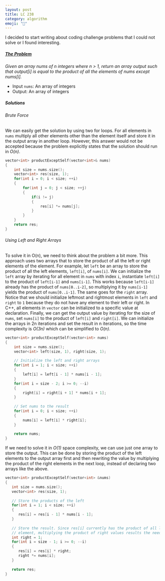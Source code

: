 ```yaml
---
layout: post
title: LC 238
category: algorithm
emoji: "🧮"
---
```


I decided to start writing about coding challenge problems that I could not solve or I found interesting.

##### [The Problem][leetcode 238]
*Given an array nums of n integers where n > 1,  return an array output such that output\[i\] is equal to the product of all the elements of nums except nums\[i\].*  
- Input `nums`: An array of integers  
- Output: An array of integers

##### Solutions
###### Brute Force
We can easily get the solution by using two for loops. For all elements in `nums` multiply all other elements other than the element itself and store it in the output array in another loop. However, this answer would not be accepted because the problem explicitly states that the solution should run in *O(n)*. 
```cpp
vector<int> productExceptSelf(vector<int>& nums) 
{
    int size = nums.size();
    vector<int> res(size, 1);
    for(int i = 0; i < size; ++i)
    {
        for(int j = 0; j < size; ++j)
        {
            if(i != j)
            {
                res[i] *= nums[j];
            }
        }
    }
    return res;
}
```

###### Using Left and Right Arrays
To solve it in O(n), we need to think about the problem a bit more. This approach uses two arrays that to store the product of all the left or right elements of the element. For example, let `left` be an array to store the product of all the left elements, `left[i]`, of `nums[i]`. We can initialize the `left` array by iterating for all element in `nums` with index `i`, instantiate `left[i]` to the product of `left[i-1]` and `nums[i-1]`. This works because `left[i-1]` already has the product of `nums[0..i-2]`, so multiplying it by `nums[i-1]` yields the product of `nums[0..i-1]`. The same goes for the `right` array. Notice that we should initialize leftmost and rightmost elements in `left` and `right` to `1` because they do not have any element to their left or right. In C++, all elements in `vector` can be initialized to a specific value at declaration. Finally, we can get the output value by iterating for the size of `nums`, set `nums[i]` to the product of `left[i]` and `right[i]`. We can initialize the arrays in 2n iterations and set the result in n iterations, so the time complexity is *O(3n)* which can be simplified to *O(n)*.
```cpp
vector<int> productExceptSelf(vector<int> nums) 
{
    int size = nums.size();
    vector<int> left(size, 1), right(size, 1);
    
    // Initialize the left and right arrays
    for(int i = 1; i < size; ++i)
    {
        left[i] = left[i - 1] * nums[i - 1];
    }
    for(int i = size - 2; i >= 0; --i)
    {
        right[i] = right[i + 1] * nums[i + 1];
    }
    
    // Set nums to the result
    for(int i = 0; i < size; ++i)
    {
        nums[i] = left[i] * right[i];
    }
    
    return nums;
}
```
If we need to solve it in *O(1)* space complexity, we can use just one array to store the output. This can be done by storing the product of the left elements to the output array first and then rewriting the value by multiplying the product of the right elements in the next loop, instead of declaring two arrays like the above.
```cpp
vector<int> productExceptSelf(vector<int> &nums) 
{
   int size = nums.size();
   vector<int> res(size, 1);
   
   // Store the products of the left
   for(int i = 1; i < size; ++i)
   {
      res[i] = res[i - 1] * nums[i - 1];
   }
   
   // Store the result. Since res[i] currently has the product of all left
   // element, multiplying the product of right values results the needed value
   int right = 1;
   for(int i = size - 1; i >= 0; --i)
   {
      res[i] = res[i] * right;
      right *= nums[i];
   }
       
   return res;
}
```

[Leetcode 238]: https://leetcode.com/problems/product-of-array-except-self/
